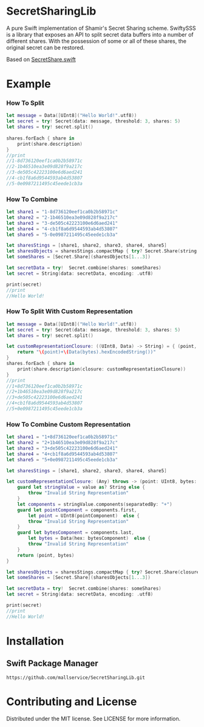 # SecretSharingLib

A pure Swift implementation of Shamir's Secret Sharing scheme. SwiftySSS is a library that exposes an API to split secret data buffers into a number of different shares. With the possession of some or all of these shares, the original secret can be restored.

Based on <a href="https://github.com/kryptco/SecretShare.swift">SecretShare.swift</a> 
# Example

### How To Split

```swift
let message = Data([UInt8]("Hello World!".utf8))
let secret = try! Secret(data: message, threshold: 3, shares: 5)
let shares = try! secret.split()
        
shares.forEach { share in
    print(share.description)
}
//print
//1-8d736120eef1ca0b2b58971c
//2-1b46510ea3e09d828f9a217c
//3-de505c42223100e6d6aed241
//4-cb1f8a6d9544593ab4d53807
//5-0e0987211495c45eede1cb3a
```

### How To Combine

```swift
let share1 = "1-8d736120eef1ca0b2b58971c"
let share2 = "2-1b46510ea3e09d828f9a217c"
let share3 = "3-de505c42223100e6d6aed241"
let share4 = "4-cb1f8a6d9544593ab4d53807"
let share5 = "5-0e0987211495c45eede1cb3a"

let sharesStings = [share1, share2, share3, share4, share5]
let sharesObjects = sharesStings.compactMap { try? Secret.Share(string: $0) }
let someShares = [Secret.Share](sharesObjects[1...3])

let secretData = try!  Secret.combine(shares: someShares)
let secret = String(data: secretData, encoding: .utf8)

print(secret)
//print
//Hello World!
```

### How To Split With Custom Representation

```swift
let message = Data([UInt8]("Hello World!".utf8))
let secret = try! Secret(data: message, threshold: 3, shares: 5)
let shares = try! secret.split()

let customRepresentationClosure: ((UInt8, Data) -> String) = { (point, bytes) -> String in
    return "\(point)+\(Data(bytes).hexEncodedString())"
}        
shares.forEach { share in
    print(share.description(closure: customRepresentationClosure))
}
//print
//1+8d736120eef1ca0b2b58971c
//2+1b46510ea3e09d828f9a217c
//3+de505c42223100e6d6aed241
//4+cb1f8a6d9544593ab4d53807
//5+0e0987211495c45eede1cb3a
```

### How To Combine Custom Representation

```swift
let share1 = "1+8d736120eef1ca0b2b58971c"
let share2 = "2+1b46510ea3e09d828f9a217c"
let share3 = "3+de505c42223100e6d6aed241"
let share4 = "4+cb1f8a6d9544593ab4d53807"
let share5 = "5+0e0987211495c45eede1cb3a"

let sharesStings = [share1, share2, share3, share4, share5]

let customRepresentationClosure: (Any) throws -> (point: UInt8, bytes: Data) = { (value) -> (point: UInt8, bytes: Data) in
    guard let stringValue = value as? String else {
        throw "Invalid String Representation"
    }
    let components = stringValue.components(separatedBy: "+")
    guard let pointComponent = components.first,
        let point = UInt8(pointComponent)  else {
        throw "Invalid String Representation"
    }
    guard let bytesComponent = components.last,
        let bytes = Data(hex: bytesComponent)  else {
        throw "Invalid String Representation"
    }
    return (point, bytes)
}

let sharesObjects = sharesStings.compactMap { try? Secret.Share(closure: customRepresentationClosure, value: $0) }
let someShares = [Secret.Share](sharesObjects[1...3])

let secretData = try!  Secret.combine(shares: someShares)
let secret = String(data: secretData, encoding: .utf8)

print(secret)
//print
//Hello World!
```

# Installation
## Swift Package Manager

```
https://github.com/mallservice/SecretSharingLib.git
```

# Contributing and License
Distributed under the MIT license. See LICENSE for more information.
